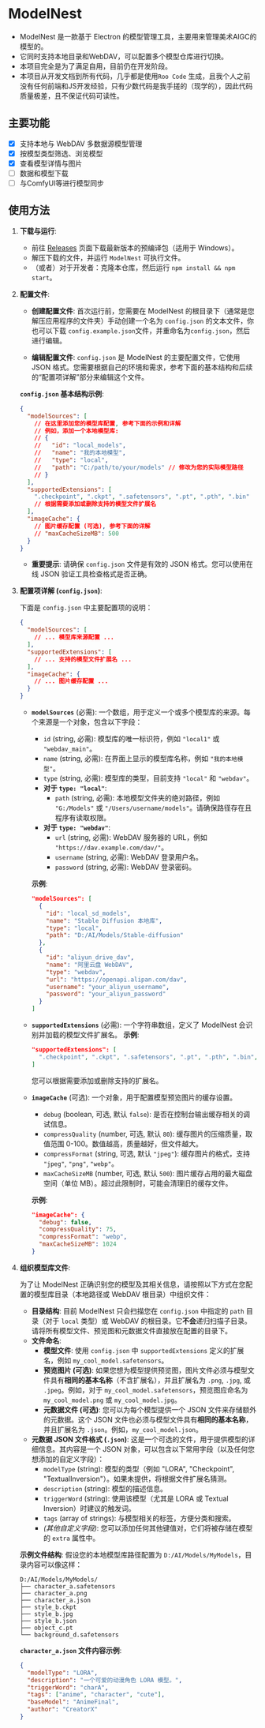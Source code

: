 # ModelNest
- ModelNest 是一款基于 Electron 的模型管理工具，主要用来管理美术AIGC的模型的。
- 它同时支持本地目录和WebDAV，可以配置多个模型仓库进行切换。
- 本项目完全是为了满足自用，目前仍在开发阶段。
- 本项目从开发文档到所有代码，几乎都是使用`Roo Code` 生成，且我个人之前没有任何前端和JS开发经验，只有少数代码是我手搓的（现学的），因此代码质量极差，且不保证代码可读性。


## 主要功能
- [x] 支持本地与 WebDAV 多数据源模型管理
- [x] 按模型类型筛选、浏览模型
- [x] 查看模型详情与图片
- [ ] 数据和模型下载
- [ ] 与ComfyUI等进行模型同步

## 使用方法
1. **下载与运行**:
   - 前往 [Releases](https://github.com/your-repo/modelnest/releases) 页面下载最新版本的预编译包（适用于 Windows）。
   - 解压下载的文件，并运行 `ModelNest` 可执行文件。
   - （或者）对于开发者：克隆本仓库，然后运行 `npm install && npm start`。

2. **配置文件**:
   - **创建配置文件**: 首次运行前，您需要在 ModelNest 的根目录下（通常是您解压应用程序的文件夹）手动创建一个名为 `config.json` 的文本文件，你也可以下载 `config.example.json`文件，并重命名为`config.json`，然后进行编辑。

   - **编辑配置文件**: `config.json` 是 ModelNest 的主要配置文件，它使用 JSON 格式。您需要根据自己的环境和需求，参考下面的基本结构和后续的“配置项详解”部分来编辑这个文件。

   **`config.json` 基本结构示例**:
   ```json
   {
     "modelSources": [
       // 在这里添加您的模型库配置, 参考下面的示例和详解
       // 例如，添加一个本地模型库:
       // {
       //   "id": "local_models",
       //   "name": "我的本地模型",
       //   "type": "local",
       //   "path": "C:/path/to/your/models" // 修改为您的实际模型路径
       // }
     ],
     "supportedExtensions": [
       ".checkpoint", ".ckpt", ".safetensors", ".pt", ".pth", ".bin"
       // 根据需要添加或删除支持的模型文件扩展名
     ],
     "imageCache": {
       // 图片缓存配置 (可选), 参考下面的详解
       // "maxCacheSizeMB": 500
     }
   }
   ```
   - **重要提示**: 请确保 `config.json` 文件是有效的 JSON 格式。您可以使用在线 JSON 验证工具检查格式是否正确。

3. **配置项详解 (`config.json`)**:

   下面是 `config.json` 中主要配置项的说明：

   ```json
   {
     "modelSources": [
       // ... 模型库来源配置 ...
     ],
     "supportedExtensions": [
       // ... 支持的模型文件扩展名 ...
     ],
     "imageCache": {
       // ... 图片缓存配置 ...
     }
   }
   ```

   *   **`modelSources`** (必需): 一个数组，用于定义一个或多个模型库的来源。每个来源是一个对象，包含以下字段：
       *   `id` (string, 必需): 模型库的唯一标识符，例如 `"local1"` 或 `"webdav_main"`。
       *   `name` (string, 必需): 在界面上显示的模型库名称，例如 `"我的本地模型"`。
       *   `type` (string, 必需): 模型库的类型，目前支持 `"local"` 和 `"webdav"`。
       *   **对于 `type: "local"`**:
           *   `path` (string, 必需): 本地模型文件夹的绝对路径，例如 `"G:/Models"` 或 `"/Users/username/models"`。请确保路径存在且程序有读取权限。
       *   **对于 `type: "webdav"`**:
           *   `url` (string, 必需): WebDAV 服务器的 URL，例如 `"https://dav.example.com/dav/"`。
           *   `username` (string, 必需): WebDAV 登录用户名。
           *   `password` (string, 必需): WebDAV 登录密码。

       **示例**:
       ```json
       "modelSources": [
         {
           "id": "local_sd_models",
           "name": "Stable Diffusion 本地库",
           "type": "local",
           "path": "D:/AI/Models/Stable-diffusion"
         },
         {
           "id": "aliyun_drive_dav",
           "name": "阿里云盘 WebDAV",
           "type": "webdav",
           "url": "https://openapi.alipan.com/dav",
           "username": "your_aliyun_username",
           "password": "your_aliyun_password"
         }
       ]
       ```

   *   **`supportedExtensions`** (必需): 一个字符串数组，定义了 ModelNest 会识别并加载的模型文件扩展名。
       **示例**:
       ```json
       "supportedExtensions": [
         ".checkpoint", ".ckpt", ".safetensors", ".pt", ".pth", ".bin", ".lora"
       ]
       ```
       您可以根据需要添加或删除支持的扩展名。

   *   **`imageCache`** (可选): 一个对象，用于配置模型预览图片的缓存设置。
       *   `debug` (boolean, 可选, 默认 `false`): 是否在控制台输出缓存相关的调试信息。
       *   `compressQuality` (number, 可选, 默认 `80`): 缓存图片的压缩质量，取值范围 0-100。数值越高，质量越好，但文件越大。
       *   `compressFormat` (string, 可选, 默认 `"jpeg"`): 缓存图片的格式，支持 `"jpeg"`, `"png"`, `"webp"`。
       *   `maxCacheSizeMB` (number, 可选, 默认 `500`): 图片缓存占用的最大磁盘空间（单位 MB）。超过此限制时，可能会清理旧的缓存文件。

       **示例**:
       ```json
       "imageCache": {
         "debug": false,
         "compressQuality": 75,
         "compressFormat": "webp",
         "maxCacheSizeMB": 1024
       }
       ```
4. **组织模型库文件**:

   为了让 ModelNest 正确识别您的模型及其相关信息，请按照以下方式在您配置的模型库目录（本地路径或 WebDAV 根目录）中组织文件：

   *   **目录结构**: 目前 ModelNest 只会扫描您在 `config.json` 中指定的 `path` 目录（对于 `local` 类型）或 WebDAV 的根目录。它**不会**递归扫描子目录。请将所有模型文件、预览图和元数据文件直接放在配置的目录下。
   *   **文件命名**:
       *   **模型文件**: 使用 `config.json` 中 `supportedExtensions` 定义的扩展名，例如 `my_cool_model.safetensors`。
       *   **预览图片 (可选)**: 如果您想为模型提供预览图，图片文件必须与模型文件具有**相同的基本名称**（不含扩展名），并且扩展名为 `.png`, `.jpg`, 或 `.jpeg`。例如，对于 `my_cool_model.safetensors`，预览图应命名为 `my_cool_model.png` 或 `my_cool_model.jpg`。
       *   **元数据文件 (可选)**: 您可以为每个模型提供一个 JSON 文件来存储额外的元数据。这个 JSON 文件也必须与模型文件具有**相同的基本名称**，并且扩展名为 `.json`。例如，`my_cool_model.json`。
   *   **元数据 JSON 文件格式 (`.json`)**:
       这是一个可选的文件，用于提供模型的详细信息。其内容是一个 JSON 对象，可以包含以下常用字段（以及任何您想添加的自定义字段）：
       *   `modelType` (string): 模型的类型（例如 "LORA", "Checkpoint", "TextualInversion"）。如果未提供，将根据文件扩展名猜测。
       *   `description` (string): 模型的描述信息。
       *   `triggerWord` (string): 使用该模型（尤其是 LORA 或 Textual Inversion）时建议的触发词。
       *   `tags` (array of strings): 与模型相关的标签，方便分类和搜索。
       *   *(其他自定义字段)*: 您可以添加任何其他键值对，它们将被存储在模型的 `extra` 属性中。

   **示例文件结构**:
   假设您的本地模型库路径配置为 `D:/AI/Models/MyModels`，目录内容可以像这样：

   ```
   D:/AI/Models/MyModels/
   ├── character_a.safetensors
   ├── character_a.png
   ├── character_a.json
   ├── style_b.ckpt
   ├── style_b.jpg
   ├── style_b.json
   ├── object_c.pt
   └── background_d.safetensors
   ```

   **`character_a.json` 文件内容示例**:
   ```json
   {
     "modelType": "LORA",
     "description": "一个可爱的动漫角色 LORA 模型。",
     "triggerWord": "charA",
     "tags": ["anime", "character", "cute"],
     "baseModel": "AnimeFinal",
     "author": "CreatorX"
   }
   ```





